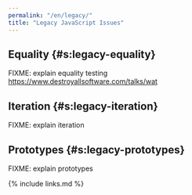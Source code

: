 ```yaml
---
permalink: "/en/legacy/"
title: "Legacy JavaScript Issues"
---
```


## Equality {#s:legacy-equality}

FIXME: explain equality testing <https://www.destroyallsoftware.com/talks/wat>

## Iteration {#s:legacy-iteration}
<a name="iteration"></a>

FIXME: explain iteration

## Prototypes {#s:legacy-prototypes}
<a name="prototypes"></a>

FIXME: explain prototypes

{% include links.md %}
